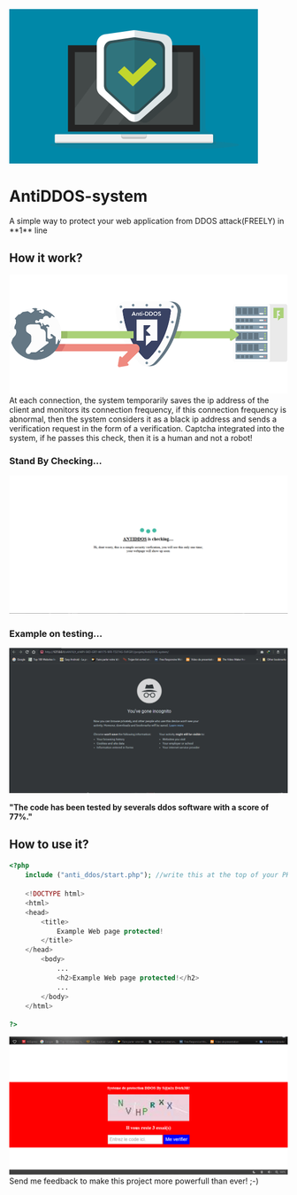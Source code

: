 <img src="img/icone.png" >
<h1>AntiDDOS-system</h1>
A simple way to protect your web application from DDOS attack(FREELY) in **1** line

## How it work?
<img src="img/icon.png" >
At each connection, the system temporarily saves the ip address of the client and monitors its connection frequency, if this connection frequency is abnormal, then the system considers it as a black ip address and sends a verification request in the form of a verification. Captcha integrated into the system, if he passes this check, then it is a human and not a robot!

### Stand By Checking...
<img src="img/StandBy.PNG">

### Example on testing...
<img src="img/Antiddos.gif">

**"The code has been tested by severals ddos software with a score of 77%."**
## How to use it?
```php
<?php
	include ("anti_ddos/start.php"); //write this at the top of your PHP application and all is done!!!

	<!DOCTYPE html>
	<html>
	<head>
		<title>
			Example Web page protected!
		</title>
	</head>
		<body>
			...
			<h2>Example Web page protected!</h2>
			...
		</body>
	</html>

?>
```
<img src="img/ddos_.PNG">
Send me feedback to make this project more powerfull than ever! ;-)


